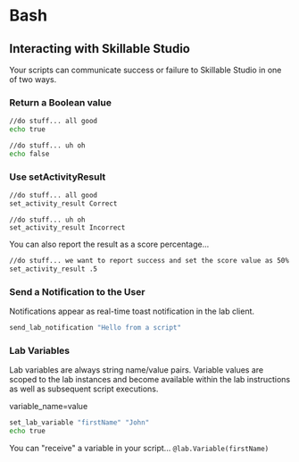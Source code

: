 # Bash

## Interacting with Skillable Studio

Your scripts can communicate success or failure to Skillable Studio in one of two ways.

### Return a Boolean value 

```Bash
//do stuff... all good
echo true
```

```Bash
//do stuff... uh oh
echo false
```

### Use setActivityResult

```Bash
//do stuff... all good
set_activity_result Correct
```

```
//do stuff... uh oh
set_activity_result Incorrect
```

You can also report the result as a score percentage...

```Bash
//do stuff... we want to report success and set the score value as 50%
set_activity_result .5
```

### Send a Notification to the User

Notifications appear as real-time toast notification in the lab client.

```Bash
send_lab_notification "Hello from a script"
```

### Lab Variables

Lab variables are always string name/value pairs. Variable values are scoped to the lab instances and become available within the lab instructions as well as subsequent script executions. 

variable_name=value

```Bash
set_lab_variable "firstName" "John"
echo true
```

You can "receive" a variable in your script... 
`@lab.Variable(firstName)`
